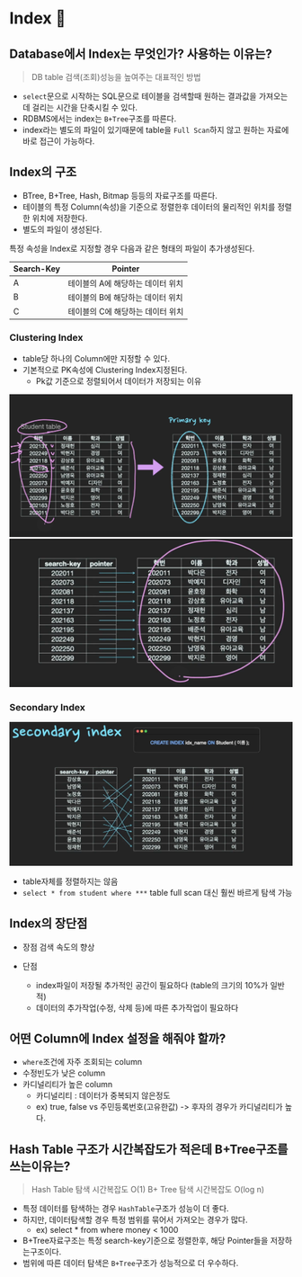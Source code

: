 # Index 📖

## Database에서 Index는 무엇인가? 사용하는 이유는?

> DB table 검색(조회)성능을 높여주는 대표적인 방법

- `select`문으로 시작하는 SQL문으로 테이블을 검색할때 원하는 결과값을 가져오는데 걸리는 시간을 단축시킬 수 있다.
- RDBMS에서는 index는 `B+Tree`구조를 따른다.
- index라는 별도의 파일이 있기때문에 table을 `Full Scan`하지 않고 원하는 자료에 바로 접근이 가능하다.

## Index의 구조

- BTree, B+Tree, Hash, Bitmap 등등의 자료구조를 따른다.
- 테이블의 특정 Column(속성)을 기준으로 정렬한후 데이터의 물리적인 위치를 정렬한 위치에 저장한다.
- 별도의 파일이 생성된다.

특정 속성을 Index로 지정할 경우 다음과 같은 형태의 파일이 추가생성된다.

| Search-Key | Pointer                           |
| ---------- | --------------------------------- |
| A          | 테이블의 A에 해당하는 데이터 위치 |
| B          | 테이블의 B에 해당하는 데이터 위치 |
| C          | 테이블의 C에 해당하는 데이터 위치 |

### Clustering Index

- table당 하나의 Column에만 지정할 수 있다.
- 기본적으로 PK속성에 Clustering Index지정된다.
  - Pk값 기준으로 정렬되어서 데이터가 저장되는 이유

![clustering index1](images/clusteredIndex.png)
![clustering index2](images/clusteringIndex2.png)

### Secondary Index

![secondary index](images/secondaryIndex.png)

- table자체를 정렬하지는 않음
- `select * from student where ***` table full scan 대신 훨씬 바르게 탐색 가능

## Index의 장단점

- 장점 검색 속도의 향상

- 단점
  - index파일이 저장될 추가적인 공간이 필요하다 (table의 크기의 10%가 일반적)
  - 데이터의 추가작업(수정, 삭제 등)에 따른 추가작업이 필요하다

## 어떤 Column에 Index 설정을 해줘야 할까?

- `where`조건에 자주 조회되는 column
- 수정빈도가 낮은 column
- 카디널리티가 높은 column
  - 카디널리티 : 데이터가 중복되지 않은정도
  - ex) true, false vs 주민등록번호(고유한값) -> 후자의 경우가 카디널리티가 높다.

## Hash Table 구조가 시간복잡도가 적은데 B+Tree구조를 쓰는이유는?

> Hash Table 탐색 시간복잡도 O(1)
> B+ Tree 탐색 시간복잡도 O(log n)

- 특정 데이터를 탐색하는 경우 `HashTable`구조가 성능이 더 좋다.
- 하지만, 데이터탐색할 경우 특정 범위를 묶어서 가져오는 경우가 많다.
  - ex) select \* from where money < 1000
- B+Tree자료구조는 특정 search-key기준으로 정렬한후, 해당 Pointer들을 저장하는구조이다.
- 범위에 따른 데이터 탐색은 `B+Tree`구조가 성능적으로 더 우수하다.
